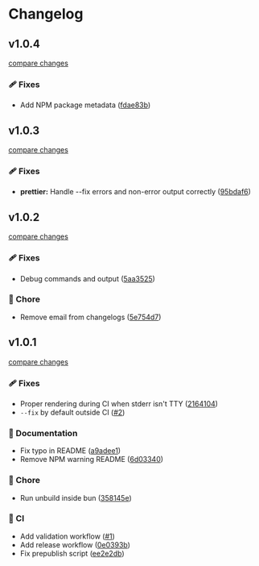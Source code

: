 # Changelog

## v1.0.4

[compare changes](https://github.com/aklinker1/check/compare/v1.0.3...v1.0.4)

### 🩹 Fixes

- Add NPM package metadata ([fdae83b](https://github.com/aklinker1/check/commit/fdae83b))

## v1.0.3

[compare changes](https://github.com/aklinker1/check/compare/v1.0.2...v1.0.3)

### 🩹 Fixes

- **prettier:** Handle --fix errors and non-error output correctly ([95bdaf6](https://github.com/aklinker1/check/commit/95bdaf6))

## v1.0.2

[compare changes](https://github.com/aklinker1/check/compare/v1.0.1...v1.0.2)

### 🩹 Fixes

- Debug commands and output ([5aa3525](https://github.com/aklinker1/check/commit/5aa3525))

### 🏡 Chore

- Remove email from changelogs ([5e754d7](https://github.com/aklinker1/check/commit/5e754d7))

## v1.0.1

[compare changes](https://github.com/aklinker1/check/compare/v1.0.0...v1.0.1)

### 🩹 Fixes

- Proper rendering during CI when stderr isn't TTY ([2164104](https://github.com/aklinker1/check/commit/2164104))
- `--fix` by default outside CI ([#2](https://github.com/aklinker1/check/pull/2))

### 📖 Documentation

- Fix typo in README ([a9adee1](https://github.com/aklinker1/check/commit/a9adee1))
- Remove NPM warning README ([6d03340](https://github.com/aklinker1/check/commit/6d03340))

### 🏡 Chore

- Run unbuild inside bun ([358145e](https://github.com/aklinker1/check/commit/358145e))

### 🤖 CI

- Add validation workflow ([#1](https://github.com/aklinker1/check/pull/1))
- Add release workflow ([0e0393b](https://github.com/aklinker1/check/commit/0e0393b))
- Fix prepublish script ([ee2e2db](https://github.com/aklinker1/check/commit/ee2e2db))
